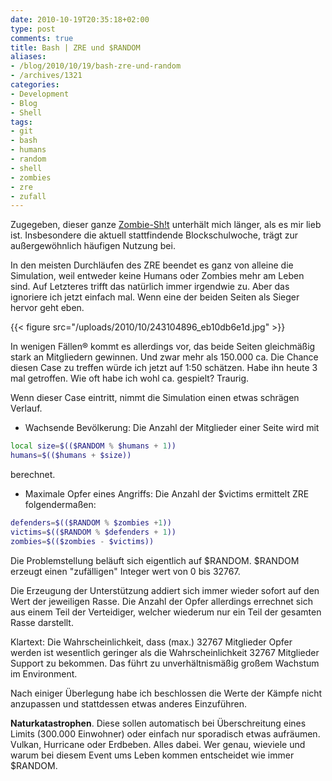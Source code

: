 ```yaml
---
date: 2010-10-19T20:35:18+02:00
type: post
comments: true
title: Bash | ZRE und $RANDOM
aliases:
- /blog/2010/10/19/bash-zre-und-random
- /archives/1321
categories:
- Development
- Blog
- Shell
tags:
- git
- bash
- humans
- random
- shell
- zombies
- zre
- zufall
---
```


Zugegeben, dieser ganze [Zombie-Sh!t](/archives/1314) unterhält mich
länger, als es mir lieb ist. Insbesondere die aktuell stattfindende
Blockschulwoche, trägt zur außergewöhnlich häufigen Nutzung bei.

In den meisten Durchläufen des ZRE beendet es ganz von alleine die
Simulation, weil entweder keine Humans oder Zombies mehr am Leben sind. Auf
Letzteres trifft das natürlich immer irgendwie zu. Aber das ignoriere ich
jetzt einfach mal. Wenn eine der beiden Seiten als Sieger hervor geht eben.

{{< figure src="/uploads/2010/10/243104896_eb10db6e1d.jpg" >}}

In wenigen Fällen® kommt es allerdings vor, das beide Seiten gleichmäßig
stark an Mitgliedern gewinnen. Und zwar mehr als 150.000 ca. Die Chance
diesen Case zu treffen würde ich jetzt auf 1:50 schätzen. Habe ihn heute 3
mal getroffen. Wie oft habe ich wohl ca. gespielt? Traurig.

Wenn dieser Case eintritt, nimmt die Simulation einen etwas schrägen
Verlauf.

  * Wachsende Bevölkerung: Die Anzahl der Mitglieder einer Seite wird mit

``` bash
local size=$(($RANDOM % $humans + 1))
humans=$(($humans + $size))
```

berechnet.

  * Maximale Opfer eines Angriffs: Die Anzahl der $victims ermittelt ZRE folgendermaßen:

``` bash
defenders=$(($RANDOM % $zombies +1))
victims=$(($RANDOM % $defenders + 1))
zombies=$(($zombies - $victims))
```

Die Problemstellung beläuft sich eigentlich auf $RANDOM. $RANDOM erzeugt
einen "zufälligen" Integer wert von 0 bis 32767.

Die Erzeugung der Unterstützung addiert sich immer wieder sofort auf den
Wert der jeweiligen Rasse. Die Anzahl der Opfer allerdings errechnet sich
aus einem Teil der Verteidiger, welcher wiederum nur ein Teil der gesamten
Rasse darstellt.

Klartext: Die Wahrscheinlichkeit, dass (max.) 32767 Mitglieder Opfer werden
ist wesentlich geringer als die Wahrscheinlichkeit 32767 Mitglieder Support
zu bekommen. Das führt zu unverhältnismäßig großem Wachstum im Environment.

Nach einiger Überlegung habe ich beschlossen die Werte der Kämpfe nicht
anzupassen und stattdessen etwas anderes Einzuführen.

**Naturkatastrophen**. Diese sollen automatisch bei Überschreitung eines
Limits (300.000 Einwohner) oder einfach nur sporadisch etwas aufräumen.
Vulkan, Hurricane oder Erdbeben. Alles dabei. Wer genau, wieviele und warum
bei diesem Event ums Leben kommen entscheidet wie immer $RANDOM.
